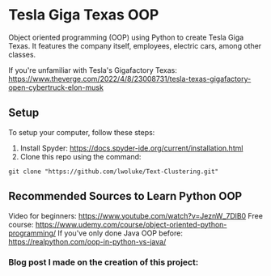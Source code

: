 # Tesla Giga Texas OOP
Object oriented programming (OOP) using Python to create Tesla Giga Texas. It features the company itself, employees, electric cars, among other classes.

If you're unfamiliar with Tesla's Gigafactory Texas: https://www.theverge.com/2022/4/8/23008731/tesla-texas-gigafactory-open-cybertruck-elon-musk

## Setup
To setup your computer, follow these steps:

1) Install Spyder: https://docs.spyder-ide.org/current/installation.html
2) Clone this repo using the command:
```
git clone "https://github.com/lwoluke/Text-Clustering.git"
```
## Recommended Sources to Learn Python OOP
Video for beginners: https://www.youtube.com/watch?v=JeznW_7DlB0
Free course: https://www.udemy.com/course/object-oriented-python-programming/
If you've only done Java OOP before: https://realpython.com/oop-in-python-vs-java/

### Blog post I made on the creation of this project: 
